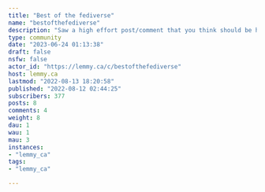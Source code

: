 ```yaml
---
title: "Best of the fediverse" 
name: "bestofthefediverse"
description: "Saw a high effort post/comment that you think should be highlighted, because it represents the best Lemmy/fediverse (+ matrix) offers? Cross post it here.Related:* [Fedizens](https://lemmy.ca/c/fedizens)* [midwest.social/c/Fediverse](https://midwest.social/c/fediverse)"
type: community
date: "2023-06-24 01:13:38"
draft: false
nsfw: false
actor_id: "https://lemmy.ca/c/bestofthefediverse"
host: lemmy.ca
lastmod: "2022-08-13 18:20:58"
published: "2022-08-12 02:44:25"
subscribers: 377
posts: 8
comments: 4
weight: 8
dau: 1
wau: 1
mau: 3
instances:
- "lemmy_ca"
tags: 
- "lemmy_ca"

---
```

